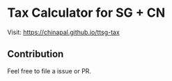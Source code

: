 # Tax Calculator for SG + CN

Visit: https://chinapal.github.io/ttsg-tax

## Contribution

Feel free to file a issue or PR.
